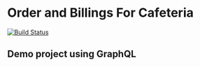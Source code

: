 # Order and Billings For Cafeteria

[![Build Status](https://travis-ci.org/shakyasaijal/django-graphql.svg?branch=master)](https://travis-ci.org/shakyasaijal/django-graphql)

## Demo project using GraphQL